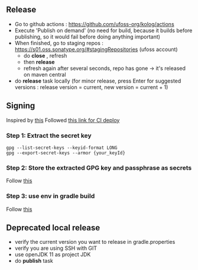 ## Release
* Go to github actions : https://github.com/ufoss-org/kolog/actions
* Execute 'Publish on demand' (no need for build, because it builds before publishing, so it would fail before doing
anything important)
* When finished, go to staging repos : https://s01.oss.sonatype.org/#stagingRepositories (ufoss account)
  * do **close** , refresh
  * then **release**
  * refresh again after several seconds, repo has gone -> it's released on maven central
* do **release** task locally (for minor release, press Enter for suggested versions : release version = current, new version = current + 1)

## Signing
Inspired by [this](https://stackoverflow.com/a/66457517)
Followed [this link for CI deploy](https://docs.gradle.org/current/userguide/signing_plugin.html#sec:in-memory-keys)

### Step 1: Extract the secret key
```
gpg --list-secret-keys --keyid-format LONG
gpg --export-secret-keys --armor {your_keyId}
```

### Step 2: Store the extracted GPG key and passphrase as secrets
Follow [this](https://docs.github.com/en/actions/reference/encrypted-secrets)

### Step 3: use env in gradle build
Follow [this](https://github.com/actions/setup-java/tree/v1.4.3#publishing-using-gradle)

## Deprecated local release
* verify the current version you want to release in gradle.properties
* verify you are using SSH with GIT
* use openJDK 11 as project JDK
* do **publish** task
